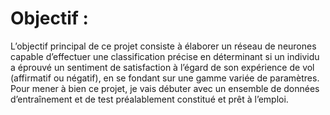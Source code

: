 # Objectif : 
L’objectif principal de ce projet consiste à élaborer un réseau de neurones capable
d’effectuer une classification précise en déterminant si un individu a éprouvé un
sentiment de satisfaction à l’égard de son expérience de vol (affirmatif ou négatif),
en se fondant sur une gamme variée de paramètres. Pour mener à bien ce projet, je
vais débuter avec un ensemble de données d’entraînement et de test préalablement
constitué et prêt à l’emploi.